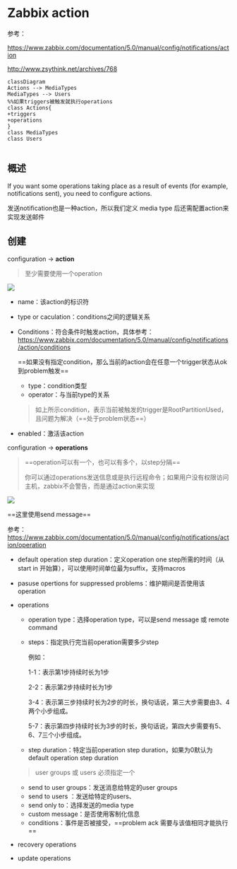 # Zabbix action

参考：

https://www.zabbix.com/documentation/5.0/manual/config/notifications/action

http://www.zsythink.net/archives/768

```mermaid
classDiagram
Actions --> MediaTypes
MediaTypes --> Users
%%如果triggers被触发就执行operations
class Actions{
+triggers
+operations
}
class MediaTypes
class Users


```



## 概述

If you want some operations taking place as a result of events (for example, notifications sent), you need to configure actions.

发送notification也是一种action，所以我们定义 media type 后还需配置action来实现发送邮件

## 创建

configuration → **action**

> 至少需要使用一个operation

<img src="..\..\imgs\_Zabbix\Snipaste_2020-11-09_08-54-07.png"/>

- name：该action的标识符

- type or caculation：conditions之间的逻辑关系

- Conditions：符合条件时触发action，具体参考：https://www.zabbix.com/documentation/5.0/manual/config/notifications/action/conditions

  ==如果没有指定condition，那么当前的action会在任意一个trigger状态从ok到problem触发==

  - type：condition类型
  - operator：与当前type的关系

  > 如上所示condition，表示当前被触发的trigger是RootPartitionUsed，且问题为解决（==处于problem状态==）

- enabled：激活该action

configuration → **operations**

> ==operation可以有一个，也可以有多个，以step分隔==
>
> 你可以通过operations发送信息或是执行远程命令；如果用户没有权限访问主机，zabbix不会警告，而是通过action来实现

<img src="..\..\imgs\_Zabbix\Snipaste_2020-11-11_09-14-50.png"/>

==这里使用send message==

参考：https://www.zabbix.com/documentation/5.0/manual/config/notifications/action/operation

- default operation step duration：定义operation one step所需的时间（从start in 开始算），可以使用时间单位最为suffix，支持macros

- pasuse opertions for suppressed problems：维护期间是否使用该operation

- operations

  - operation type：选择operation type，可以是send message 或 remote command

  - steps：指定执行完当前operation需要多少step

    例如：

    1-1：表示第1步持续时长为1步

    2-2：表示第2步持续时长为1步

    3-4：表示第三步持续时长为2步的时长，换句话说，第三大步需要由3、4两个小步组成。

    5-7：表示第四步持续时长为3步的时长，换句话说，第四大步需要有5、6、7三个小步组成。

  - step duration：特定当前operation step duration，如果为0默认为default operation step duration

  > user groups 或 users 必须指定一个

  - send to user groups：发送消息给特定的user groups
  - send to users ：发送给特定的users、
  - send only to：选择发送的media type
  - custom message：是否使用客制化信息
  - conditions：事件是否被接受，==problem ack 需要与该值相同才能执行==

- recovery operations
- update operations



